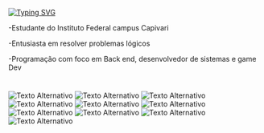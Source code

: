 [![Typing SVG](https://readme-typing-svg.demolab.com/?lines=Hi+My+name+is+Gabriel!!&color=4E1764)](https://git.io/typing-svg)

-Estudante do Instituto Federal campus Capivari

-Entusiasta em resolver problemas lógicos 

-Programação com foco em Back end, desenvolvedor de sistemas e game Dev
#
![Texto Alternativo](https://img.icons8.com/?size=50&id=20909&format=png&color=000000)
![Texto Alternativo](https://img.icons8.com/?size=50&id=3BTBsJs5myRy&format=png&color=000000)
![Texto Alternativo](https://img.icons8.com/?size=50&id=108784&format=png&color=000000)
![Texto Alternativo](https://img.icons8.com/?size=50&id=54087&format=png&color=000000)
![Texto Alternativo](https://img.icons8.com/?size=50&id=fAMVO_fuoOuC&format=png&color=000000)
![Texto Alternativo](https://img.icons8.com/?size=50&id=13679&format=png&color=000000)
![Texto Alternativo](https://img.icons8.com/?size=50&id=UFF3hmipmJ2V&format=png&color=000000)
![Texto Alternativo](https://img.icons8.com/?size=50&id=rgPSE6nAB766&format=png&color=000000)
![Texto Alternativo](https://img.icons8.com/?size=50&id=04OFrkjznvcd&format=png&color=000000)
![Texto Alternativo](https://img.icons8.com/?size=50&id=39848&format=png&color=000000)

#
